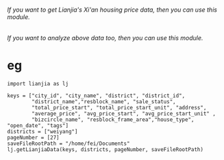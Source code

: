 ###### If you want to get Lianjia's Xi'an housing price data, then you can use this module.
###### If you want to analyze above data too, then you can use this module.
# eg
```
import lianjia as lj

keys = ["city_id", "city_name", "district", "district_id", 
        "district_name","resblock_name", "sale_status", 
        "total_price_start", "total_price_start_unit", "address",
        "average_price", "avg_price_start", "avg_price_start_unit" ,
        "bizcircle_name", "resblock_frame_area","house_type", "open_date", "tags"]
districts = ["weiyang"]
pageNumber = [27]
saveFileRootPath = "/home/fei/Documents"
lj.getLianjiaData(keys, districts, pageNumber, saveFileRootPath)
```

